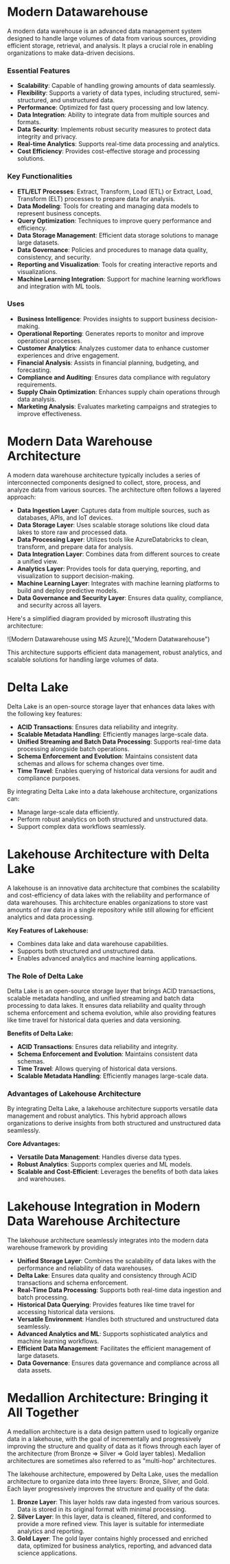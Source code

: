 # Modern Datawarehouse
A modern data warehouse is an advanced data management system designed to handle large volumes of data from various sources, providing efficient storage, retrieval, and analysis. It plays a crucial role in enabling organizations to make data-driven decisions.

### Essential Features

- **Scalability**: Capable of handling growing amounts of data seamlessly.
- **Flexibility**: Supports a variety of data types, including structured, semi-structured, and unstructured data.
- **Performance**: Optimized for fast query processing and low latency.
- **Data Integration**: Ability to integrate data from multiple sources and formats.
- **Data Security**: Implements robust security measures to protect data integrity and privacy.
- **Real-time Analytics**: Supports real-time data processing and analytics.
- **Cost Efficiency**: Provides cost-effective storage and processing solutions.

### Key Functionalities

- **ETL/ELT Processes**: Extract, Transform, Load (ETL) or Extract, Load, Transform (ELT) processes to prepare data for analysis.
- **Data Modeling**: Tools for creating and managing data models to represent business concepts.
- **Query Optimization**: Techniques to improve query performance and efficiency.
- **Data Storage Management**: Efficient data storage solutions to manage large datasets.
- **Data Governance**: Policies and procedures to manage data quality, consistency, and security.
- **Reporting and Visualization**: Tools for creating interactive reports and visualizations.
- **Machine Learning Integration**: Support for machine learning workflows and integration with ML tools.

### Uses

- **Business Intelligence**: Provides insights to support business decision-making.
- **Operational Reporting**: Generates reports to monitor and improve operational processes.
- **Customer Analytics**: Analyzes customer data to enhance customer experiences and drive engagement.
- **Financial Analysis**: Assists in financial planning, budgeting, and forecasting.
- **Compliance and Auditing**: Ensures data compliance with regulatory requirements.
- **Supply Chain Optimization**: Enhances supply chain operations through data analysis.
- **Marketing Analysis**: Evaluates marketing campaigns and strategies to improve effectiveness.

# Modern Data Warehouse Architecture
A modern data warehouse architecture typically includes a series of interconnected components designed to collect, store, process, and analyze data from various sources. The architecture often follows a layered approach:
- **Data Ingestion Layer**: Captures data from multiple sources, such as databases, APIs, and IoT devices.
- **Data Storage Layer**: Uses scalable storage solutions like cloud data lakes to store raw and processed data.
- **Data Processing Layer**: Utilizes tools like AzureDatabricks to clean, transform, and prepare data for analysis.
- **Data Integration Layer**: Combines data from different sources to create a unified view.
- **Analytics Layer**: Provides tools for data querying, reporting, and visualization to support decision-making.
- **Machine Learning Layer**: Integrates with machine learning platforms to build and deploy predictive models.
- **Data Governance and Security Layer**: Ensures data quality, compliance, and security across all layers.

Here's a simplified diagram provided by microsoft illustrating this architecture:

![Modern Datawarehouse using MS Azure]([ ](https://learn.microsoft.com/en-us/azure/architecture/solution-ideas/media/azure-databricks-modern-analytics-architecture.svg#lightbox)"Modern Datatwarehouse")

This architecture supports efficient data management, robust analytics, and scalable solutions for handling large volumes of data.

# Delta Lake
Delta Lake is an open-source storage layer that enhances data lakes with the following key features:
- **ACID Transactions**: Ensures data reliability and integrity.
- **Scalable Metadata Handling**: Efficiently manages large-scale data.
- **Unified Streaming and Batch Data Processing**: Supports real-time data processing alongside batch operations.
- **Schema Enforcement and Evolution**: Maintains consistent data schemas and allows for schema changes over time.
- **Time Travel**: Enables querying of historical data versions for audit and compliance purposes.
  
By integrating Delta Lake into a data lakehouse architecture, organizations can:
- Manage large-scale data efficiently.
- Perform robust analytics on both structured and unstructured data.
- Support complex data workflows seamlessly.

# Lakehouse Architecture with Delta Lake
A lakehouse is an innovative data architecture that combines the scalability and cost-efficiency of data lakes with the reliability and performance of data warehouses. This architecture enables organizations to store vast amounts of raw data in a single repository while still allowing for efficient analytics and data processing.

**Key Features of Lakehouse:**
- Combines data lake and data warehouse capabilities.
- Supports both structured and unstructured data.
- Enables advanced analytics and machine learning applications.

### The Role of Delta Lake
Delta Lake is an open-source storage layer that brings ACID transactions, scalable metadata handling, and unified streaming and batch data processing to data lakes. It ensures data reliability and quality through schema enforcement and schema evolution, while also providing features like time travel for historical data queries and data versioning.

**Benefits of Delta Lake:**
- **ACID Transactions**: Ensures data reliability and integrity.
- **Schema Enforcement and Evolution**: Maintains consistent data schemas.
- **Time Travel**: Allows querying of historical data versions.
- **Scalable Metadata Handling**: Efficiently manages large-scale data.

### Advantages of Lakehouse Architecture
By integrating Delta Lake, a lakehouse architecture supports versatile data management and robust analytics. This hybrid approach allows organizations to derive insights from both structured and unstructured data seamlessly.

**Core Advantages:**
- **Versatile Data Management**: Handles diverse data types.
- **Robust Analytics**: Supports complex queries and ML models.
- **Scalable and Cost-Efficient**: Leverages the benefits of both data lakes and warehouses.

# Lakehouse Integration in Modern Data Warehouse Architecture
The lakehouse architecture seamlessly integrates into the modern data warehouse framework by providing
- **Unified Storage Layer**: Combines the scalability of data lakes with the performance and reliability of data warehouses.
- **Delta Lake**: Ensures data quality and consistency through ACID transactions and schema enforcement.
- **Real-Time Data Processing**: Supports both real-time data ingestion and batch processing.
- **Historical Data Querying**: Provides features like time travel for accessing historical data versions.
- **Versatile Environment**: Handles both structured and unstructured data seamlessly.
- **Advanced Analytics and ML**: Supports sophisticated analytics and machine learning workflows.
- **Efficient Data Management**: Facilitates the efficient management of large datasets.
- **Data Governance**: Ensures data governance and compliance across all data assets.

# Medallion Architecture: Bringing it All Together
A medallion architecture is a data design pattern used to logically organize data in a lakehouse, with the goal of incrementally and progressively improving the structure and quality of data as it flows through each layer of the architecture (from Bronze ⇒ Silver ⇒ Gold layer tables). Medallion architectures are sometimes also referred to as "multi-hop" architectures.

The lakehouse architecture, empowered by Delta Lake, uses the medallion architecture to organize data into three layers: Bronze, Silver, and Gold. Each layer progressively improves the structure and quality of the data:
1. **Bronze Layer**: This layer holds raw data ingested from various sources. Data is stored in its original format with minimal processing.
2. **Silver Layer**: In this layer, data is cleaned, filtered, and conformed to provide a more refined view. This layer is suitable for intermediate analytics and reporting.
3. **Gold Layer**: The gold layer contains highly processed and enriched data, optimized for business analytics, reporting, and advanced data science applications.
